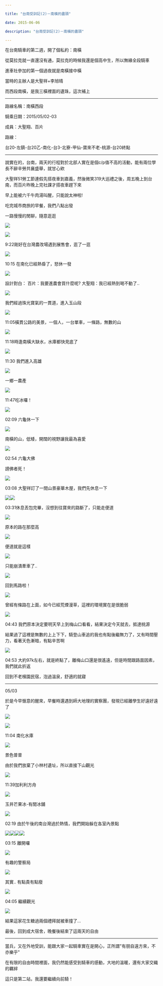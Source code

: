 ```yaml
---

title: "台南受訓記(2)－南橫的盡頭"

date: 2015-06-06

description: "台南受訓記(2)－南橫的盡頭"

---
```




在台南騎車的第二週，開了個私約：南橫



  



從莫拉克就一直還沒有通，莫拉克的時候我還是個高中生，所以無緣全段騎車



  



進車社參加的第一個過夜就是南橫接中橫



  



當時的主辦人是大聖祥+李旭晴



  



而西段南橫，是我三橫裡面的遺珠，這次補上



  



  



* * *



  



  



路線名稱：南橫西段



  



騎乘日期：2015/05/02-03



  



成員：大聖翔、百片



  



路線：



  



台20-左鎮-台20乙-南化-台3-北寮-甲仙-寶來不老-桃源-台20終點



  



* * *



  



說實在的，台南，兩天的行程對於北部人實在是個c/p值不高的活動，能有兩位學長不辭辛勞共襄盛舉，就甘心欸



  



大聖祥51勞工節連假先搭夜車到嘉義，然後微笑319大巡禮之後，周五晚上到台南，而百片昨晚上完社課才搭夜車趕下來



  



早上能被六千牛肉湯叫醒，只能說太神啦!



  



  



吃完城市商旅的早餐，我們八點出發



  



一路慢慢的閒聊，隨意逛逛



  



![](https://lh3.googleusercontent.com/-haaWSbcCVuErEs6T4LWUTYOD2NhLfW668AhI_zPXfo=w871-h653-no)



  



![](https://lh3.googleusercontent.com/1heBjpIvhsXCZZAZ70XoJD3nYe8tWrieKxdCP2NAnew=w490-h653-no)



  



9:22剛好在台灣農改場遇到展售會，逛了一逛



  



![](https://lh3.googleusercontent.com/QCteJQwSvAqDdGhHdiqg0O72tom8uy4xmtfgdisos1Y=w871-h653-no)



  



10:15 在南化已經熱昏了，怒休一發



  



![](https://lh3.googleusercontent.com/LUHW0qPHj86246uitTYC5ACKXdv6RfWz6KlbbKIJlLQ=w871-h653-no)



  



設計對白： 百片：我要進農會買什麼呢? 大聖翔：我已經熱到喝不動了..



  



![](https://lh3.googleusercontent.com/yuVi-IqRXWC3Cu8Xt1OOlChlCPyc7u737eqhWOhOX7I=w490-h653-no)


  



我們經過珠光寶氣的一貫道，進入玉山段



  



![](https://lh3.googleusercontent.com/a_h_sZB00c_VdIlN9u16zeSRqZxhc4CcuCusdorAXrc=w871-h653-no)



  



11:05橫貫公路的美景，一個人，一台單車，一條路，無數的山



  



![](https://lh3.googleusercontent.com/wan9URfJ1j8OELj_JG60AI2mX-vRvskdM-FE8ackbPg=w871-h653-no)


  



11:18時逢南橫大缺水，水庫都快見底了



  



  



![](https://lh3.googleusercontent.com/qlk62IkUGjIp5tkVZRjVoU0kL8cNAd-6G3Y03v8ZLTk=w490-h653-no)



  



11:30 我們進入高雄



  



![](https://lh3.googleusercontent.com/16OnvbazDcwcC29iJGmBN-GLw6snwJ4crfwfNO4f7KQ=w490-h653-no)


  



一鄉一農產



  



![](https://lh3.googleusercontent.com/vmX8GxTx5u3gjB-8bWLtvtwH3TISfb8U4wcONf_MAIg=w871-h653-no)



  



11:47吃冰囉！



  



![](https://lh3.googleusercontent.com/mlNguhmHasugWvQ6kf53mPbPNUmIaEY1rro0TInsDLc=w490-h653-no)



  



02:09 六龜休一下



  



![](https://lh3.googleusercontent.com/txmWRKIolCutTZRZxdx7EziHEQ4HnA9iFyyNwr0ndKE=w871-h653-no)



  



南橫的山，低矮，開闊的視野讓我最為喜愛



  



![](https://lh3.googleusercontent.com/fcMkvOr-PchVKLY3gcQAtKibd1FYm-Wl3ffRtYC73dQ=w490-h653-no)


  



02:54 六龜大佛



  



謗佛者死！



  



![](https://lh3.googleusercontent.com/6z7ibUTV4aH7ppO-z_CPy81VVAPu6tdAj7KXM0TtVlA=w871-h653-no)


  



03:08 大聖祥訂了一間山景豪華木屋，我們先休息一下



  



![](https://lh3.googleusercontent.com/I_OSkCIHKX2E1XrD75jcYi-Vj_8KkxrarDcT1S7u0fs=w871-h653-no)![](https://lh3.googleusercontent.com/LMzOINgZRgwd1SSz67_sY854y6lauAZU4T8XiAWyqAg=w871-h653-no)


  



03:31休息丟包完畢，沒想到往寶來的路斷了，只能走便道



  



![](https://lh3.googleusercontent.com/-5tkG0baGVfw_puIaPePyEOkdXWnTpC_DVmdPeNBgdI=w871-h653-no)



  



原本的路在那麼高



  



![](https://lh3.googleusercontent.com/EVDmYtVUABWYwsOcqR3F0NuWejooCagKome-0FV6YdE=w490-h653-no)



  



便道就是這樣



  



![](https://lh3.googleusercontent.com/WiSeYDvU3kpen0Zf-bFajghNQFhqTBrp2cfQm5e0Loc=w490-h653-no)


  



只能崩潰牽車了..



  



![](https://lh3.googleusercontent.com/ZWeQUiq2UzIkpAK-xuFgKRwcrG93PSiqbFprbnDMF6I=w871-h653-no)


  



回到馬路啦！



  



![](https://lh3.googleusercontent.com/ZA1KbHcWBhZEiRJHbPw5BZABDCDerg2Lro_zn2iXts0=w871-h653-no)



  



曾經有條路在上面，如今已經荒煙漫草，這裡的環境實在是很脆弱



  



![](https://lh3.googleusercontent.com/gLHm1-xPZGIrDINVaaG8Z44LH5sACqmQUSRnInMX4W0=w490-h653-no)



  



04:43 我們原本決定要明天早上到梅山口看看，結果決定今天就去，抵達桃源



  



結果過了這裡是無數的上上下下，騎登山車追的我也有點後繼無力了，又有時間壓力，看著天色漸暗，有點辛苦啊



  



![](https://lh3.googleusercontent.com/jkgsec0dFR_7dPU6ybJ4kmU7tDoN0Ce5_igYSAeEiqE=w871-h653-no)



  



04:53 大約97k左右，就是終點了，離梅山口還是很遙遠，但是時間跟路面因素，我們就此折返



  



  



回到不老檳園民宿，泡過溫泉，舒適的就寢



  



* * *



  



  



05/03



  



於是今早愜意的醒來，早餐時還遇到師大地理的實察團，發現已經離學生好遠好遠了



  



![](https://lh3.googleusercontent.com/L9PCVpfGLojWWJCwDgI49Ru3u1dnlg4SJhQU6kURbQ4=w871-h653-no)



  



![](https://lh3.googleusercontent.com/oO21n6As0exBgKjTnu9u-yckmeAP60wPs-hCRi877Rc=w490-h653-no)


  



11:04 南化水庫



  



![](https://lh3.googleusercontent.com/wypokxxK_Z8uiRd0FUR2_0FlZL52yfUcIrCpF4VYui4=w1006-h288-no)



  



景色普普



  



由於我們放棄了小林村遺址，所以直接下山觀光



  



![](https://lh3.googleusercontent.com/V5c8UDHzvn8mmv3xHJJnpSX7G3bRlN1-KpmXRigjpbI=w871-h653-no)



  



11:39加利利方舟



  



![](https://lh3.googleusercontent.com/YcLkan9Z2C-NzfQ5GR_lJFdbnA3MPmh1BHC6Oj2QEoU=w871-h653-no)



  



玉井芒果冰-有間冰舖



  



![](https://lh3.googleusercontent.com/D3JCbmLWRiRwOxwIYQ3jnybGyYlEpOnTPehA6AqBoHs=w871-h653-no)



  



02:19 由於午後的南台灣過於熱情，我們開始躲在各室內景點



  



![](https://lh3.googleusercontent.com/tlYAqws8CyCSk1U6DarkvxJVrFsWoUvHrp4qmAkiWCc=w871-h653-no)![](https://lh3.googleusercontent.com/d_2Phpw_-h0tgQVOYFl-j89wnRLOTLsnly5e2TR2oAE=w871-h653-no)![](https://lh3.googleusercontent.com/SBWv30MvEEfZPrkcv-WSABMMRn7UuQmhKR0_LlJNv8o=w871-h653-no)![](https://lh3.googleusercontent.com/Mo2N3AhAX5-WUKfAC6S2WYaP87kRt8EPFOLfso7BvmA=w490-h653-no)


  



03:15 離開囉



  



![](https://lh3.googleusercontent.com/U1Pz7Yic6OYzGH_Odsi5rrSSRppS-euUBJiF6hO7xJg=w490-h653-no)


  



有趣的警察局



  



![](https://lh3.googleusercontent.com/dp0lRnV4sUjko4EFNKGmdSrN6B7TFbUSE5BqOckTXyk=w490-h653-no)



  



其實.. 有點貴有點廢



  



![](https://lh3.googleusercontent.com/zLpZ30vSbc6Y1Kzw_JVY60x0dJ-Qkumy8x-i_U7NX8o=w871-h653-no)


  



04:05 繼續觀光



  



![](https://lh3.googleusercontent.com/SpplHGsutnIEE_g_YSQMQiHWLg5hf755WPpql4n0x90=w871-h653-no)



  



結果這家花生糖過兩個禮拜就被車撞了...



  



最後，回到成大宿舍，晚餐後結束了這兩天的自由



  



* * *



  



  



當兵，又在外地受訓，能跟大家一起騎車實在是開心，正所謂"有朋自遠方來，不亦樂乎"



  



在有限的自由時間裡面，我仍然能感受到騎車的感動，大地的溫暖，還有大家交織的羈絆



  



這只是第二站，我還要繼續向前騎！



  



  



